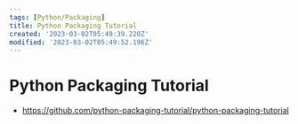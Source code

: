 ```yaml
---
tags: [Python/Packaging]
title: Python Packaging Tutorial
created: '2023-03-02T05:49:39.220Z'
modified: '2023-03-02T05:49:52.196Z'
---
```


# Python Packaging Tutorial

* https://github.com/python-packaging-tutorial/python-packaging-tutorial

